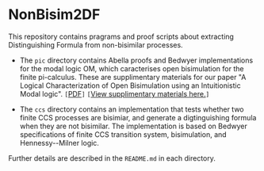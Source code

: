 # NonBisim2DF
This repository contains pragrams and proof scripts about extracting Distinguishing Formula from non-bisimilar processes.

* The `pic` directory contains Abella proofs and Bedwyer implementations for the modal logic OM, which caracterises open bisimulation for the finite pi-calculus. These are supplimentary materials for our paper "A Logical Characterization of Open Bisimulation using an Intuitionistic Modal logic". `[`[PDF](https://arxiv.org/abs/1701.05324)`]` `[`[View supplimentary materials here.](https://github.com/kyagrd/NonBisim2DF/tree/master/pic)`]`

* The `ccs` directory contains an implementation that tests whether two finite CCS processes are bisimiar, and generate a digtinguishing formula when they are not bisimilar. The implementation is based on Bedwyer specifications of finite CCS transition system, bisimulation, and Hennessy--Milner logic.

Further details are described in the `README.md` in each directory.
